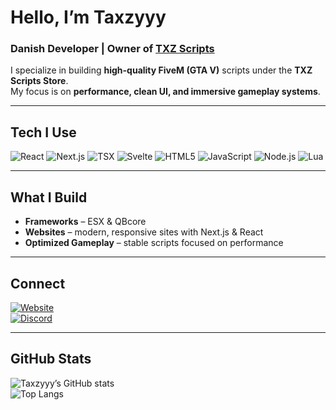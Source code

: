 # Hello, I’m **Taxzyyy**

### Danish Developer | Owner of [TXZ Scripts](https://txzscripts.com/)

I specialize in building **high-quality FiveM (GTA V)** scripts under the **TXZ Scripts Store**.  
My focus is on **performance, clean UI, and immersive gameplay systems**.

---

## Tech I Use
![React](https://img.shields.io/badge/React-20232a?style=for-the-badge&logo=react&logoColor=61DAFB)
![Next.js](https://img.shields.io/badge/Next.js-000000?style=for-the-badge&logo=nextdotjs&logoColor=white)
![TSX](https://img.shields.io/badge/TypeScript%20%7C%20TSX-3178c6?style=for-the-badge&logo=typescript&logoColor=white)
![Svelte](https://img.shields.io/badge/Svelte-ff3e00?style=for-the-badge&logo=svelte&logoColor=white)
![HTML5](https://img.shields.io/badge/HTML5-e34c26?style=for-the-badge&logo=html5&logoColor=white)
![JavaScript](https://img.shields.io/badge/JavaScript-f7df1e?style=for-the-badge&logo=javascript&logoColor=black)
![Node.js](https://img.shields.io/badge/Node.js-43853d?style=for-the-badge&logo=node.js&logoColor=white)
![Lua](https://img.shields.io/badge/Lua-2c2d72?style=for-the-badge&logo=lua&logoColor=white)

---

## What I Build
- **Frameworks** – ESX & QBcore  
- **Websites** – modern, responsive sites with Next.js & React  
- **Optimized Gameplay** – stable scripts focused on performance   

---

## Connect
[![Website](https://img.shields.io/badge/TXZ%20Store-000?style=for-the-badge&logo=vercel&logoColor=white)](https://txzscripts.com/)  
[![Discord](https://img.shields.io/badge/Discord-5865F2?style=for-the-badge&logo=discord&logoColor=white)](https://discord.gg/GhKgp6yWtJ)

---

## GitHub Stats
![Taxzyyy’s GitHub stats](https://github-readme-stats.vercel.app/api?username=TaxiMax1&show_icons=true&theme=tokyonight&hide_border=true)  
![Top Langs](https://github-readme-stats.vercel.app/api/top-langs/?username=TaxiMax1&layout=compact&theme=tokyonight&hide_border=true)
